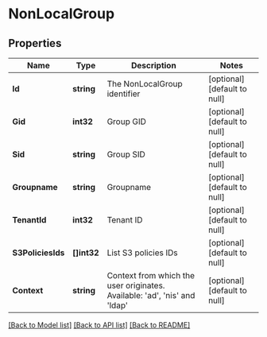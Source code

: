 # NonLocalGroup

## Properties
Name | Type | Description | Notes
------------ | ------------- | ------------- | -------------
**Id** | **string** | The NonLocalGroup identifier | [optional] [default to null]
**Gid** | **int32** | Group GID | [optional] [default to null]
**Sid** | **string** | Group SID | [optional] [default to null]
**Groupname** | **string** | Groupname | [optional] [default to null]
**TenantId** | **int32** | Tenant ID | [optional] [default to null]
**S3PoliciesIds** | **[]int32** | List S3 policies IDs | [optional] [default to null]
**Context** | **string** | Context from which the user originates. Available: &#x27;ad&#x27;, &#x27;nis&#x27; and &#x27;ldap&#x27; | [optional] [default to null]

[[Back to Model list]](../README.md#documentation-for-models) [[Back to API list]](../README.md#documentation-for-api-endpoints) [[Back to README]](../README.md)

